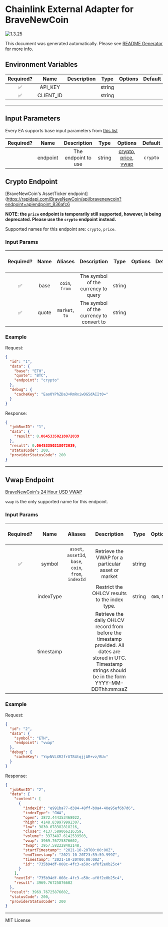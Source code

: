 # Chainlink External Adapter for BraveNewCoin

![1.3.25](https://img.shields.io/github/package-json/v/smartcontractkit/external-adapters-js?filename=packages/sources/bravenewcoin/package.json)

This document was generated automatically. Please see [README Generator](../../scripts#readme-generator) for more info.

## Environment Variables

| Required? |   Name    | Description |  Type  | Options | Default |
| :-------: | :-------: | :---------: | :----: | :-----: | :-----: |
|    ✅     |  API_KEY  |             | string |         |         |
|    ✅     | CLIENT_ID |             | string |         |         |

---

## Input Parameters

Every EA supports base input parameters from [this list](../../core/bootstrap#base-input-parameters)

| Required? |   Name   |     Description     |  Type  |                                    Options                                    | Default  |
| :-------: | :------: | :-----------------: | :----: | :---------------------------------------------------------------------------: | :------: |
|           | endpoint | The endpoint to use | string | [crypto](#crypto-endpoint), [price](#crypto-endpoint), [vwap](#vwap-endpoint) | `crypto` |

## Crypto Endpoint

[BraveNewCoin's AssetTicker endpoint](https://rapidapi.com/BraveNewCoin/api/bravenewcoin?endpoint=apiendpoint_836afc6

**NOTE: the `price` endpoint is temporarily still supported, however, is being deprecated. Please use the `crypto` endpoint instead.**

Supported names for this endpoint are: `crypto`, `price`.

### Input Params

| Required? | Name  |    Aliases     |               Description                |  Type  | Options | Default | Depends On | Not Valid With |
| :-------: | :---: | :------------: | :--------------------------------------: | :----: | :-----: | :-----: | :--------: | :------------: |
|    ✅     | base  | `coin`, `from` |   The symbol of the currency to query    | string |         |         |            |                |
|    ✅     | quote | `market`, `to` | The symbol of the currency to convert to | string |         |         |            |                |

### Example

Request:

```json
{
  "id": "1",
  "data": {
    "base": "ETH",
    "quote": "BTC",
    "endpoint": "crypto"
  },
  "debug": {
    "cacheKey": "Eao0YPhZDa3+RmRxiwOG5dAIIt0="
  }
}
```

Response:

```json
{
  "jobRunID": "1",
  "data": {
    "result": 0.06453350218072039
  },
  "result": 0.06453350218072039,
  "statusCode": 200,
  "providerStatusCode": 200
}
```

---

## Vwap Endpoint

[BraveNewCoin's 24 Hour USD VWAP](https://rapidapi.com/BraveNewCoin/api/bravenewcoin?endpoint=apiendpoint_8b8774ba-b368-4399-9c4a-dc78f13fc786)

`vwap` is the only supported name for this endpoint.

### Input Params

| Required? |   Name    |                        Aliases                        |                                                                          Description                                                                          |  Type  |   Options    | Default | Depends On | Not Valid With |
| :-------: | :-------: | :---------------------------------------------------: | :-----------------------------------------------------------------------------------------------------------------------------------------------------------: | :----: | :----------: | :-----: | :--------: | :------------: |
|    ✅     |  symbol   | `asset`, `assetId`, `base`, `coin`, `from`, `indexId` |                                                      Retrieve the VWAP for a particular asset or market                                                       | string |              |         |            |                |
|           | indexType |                                                       |                                                         Restrict the OHLCV results to the index type.                                                         | string | `GWA`, `MWA` |         |            |                |
|           | timestamp |                                                       | Retrieve the daily OHLCV record from before the timestamp provided. All dates are stored in UTC. Timestamp strings should be in the form YYYY-MM-DDThh:mm:ssZ |        |              |         |            |                |

### Example

Request:

```json
{
  "id": "2",
  "data": {
    "symbol": "ETH",
    "endpoint": "vwap"
  },
  "debug": {
    "cacheKey": "YqvNVLXR2frUT84tqjjAR+vz/BU="
  }
}
```

Response:

```json
{
  "jobRunID": "2",
  "data": {
    "content": [
      {
        "indexId": "e991ba77-d384-48ff-b0a4-40e95ef6b7d6",
        "indexType": "GWA",
        "open": 3872.444353468022,
        "high": 4148.839979992307,
        "low": 3830.078382818216,
        "close": 4137.589066216359,
        "volume": 3373487.6142539503,
        "vwap": 3969.76725876602,
        "twap": 3957.582228402148,
        "startTimestamp": "2021-10-20T00:00:00Z",
        "endTimestamp": "2021-10-20T23:59:59.999Z",
        "timestamp": "2021-10-20T00:00:00Z",
        "id": "735b94df-008c-4fc3-a50c-af0f2e0b25c4"
      }
    ],
    "nextId": "735b94df-008c-4fc3-a50c-af0f2e0b25c4",
    "result": 3969.76725876602
  },
  "result": 3969.76725876602,
  "statusCode": 200,
  "providerStatusCode": 200
}
```

---

MIT License

